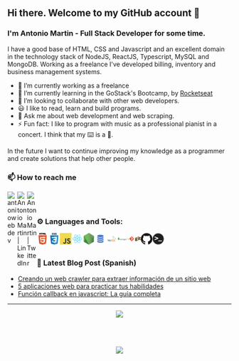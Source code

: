 ## Hi there. Welcome to my GitHub account 👋

### I'm Antonio Martin - Full Stack Developer for some time.

I have a good base of HTML, CSS and Javascript and an excellent domain in the technology stack of NodeJS, ReactJS, Typescript, MySQL and MongoDB. Working as a freelance I've developed billing, inventory and business management systems.

- 🔭 I’m currently working as a freelance
- 🌱 I’m currently learning in the GoStack's Bootcamp, by [Rocketseat](https://rocketseat.com.br/)
- 👯 I’m looking to collaborate with other web developers.
- 😃 I like to read, learn and build programs.
- 💬 Ask me about web development and web scraping.
- ⚡ Fun fact: I like to program with music as a professional pianist in a concert. I think that my ⌨️ is a 🎹.

In the future I want to continue improving my knowledge as a programmer and create solutions that help other people.

### 📫 How to reach me

[<img align="left" alt="antoniowebdev" width="22px" src="https://antonioweb.dev/images/image-og.png" />](https://antonioweb.dev/)

[<img align="left" alt="Antonio Martin | LinkedIn" width="22px" src="https://cdn.jsdelivr.net/npm/simple-icons@v3/icons/linkedin.svg" />](https://www.linkedin.com/in/antoniowebdev/)

[<img align="left" alt="Antonio Martin | Twitter" width="22px" src="https://cdn.jsdelivr.net/npm/simple-icons@v3/icons/twitter.svg" />](https://twitter.com/antoniowebdev)

<br />
<br />

### ⚙️ Languages and Tools:

<img align="left" alt="HTML5" width="26px" src="https://raw.githubusercontent.com/github/explore/80688e429a7d4ef2fca1e82350fe8e3517d3494d/topics/html/html.png" />

<img align="left" alt="CSS3" width="26px" src="https://raw.githubusercontent.com/github/explore/80688e429a7d4ef2fca1e82350fe8e3517d3494d/topics/css/css.png" />

<img align="left" alt="JavaScript" width="26px" src="https://raw.githubusercontent.com/github/explore/80688e429a7d4ef2fca1e82350fe8e3517d3494d/topics/javascript/javascript.png" />

<img align="left" alt="React" width="26px" src="https://raw.githubusercontent.com/github/explore/80688e429a7d4ef2fca1e82350fe8e3517d3494d/topics/react/react.png" />

<img align="left" alt="Node.js" width="26px" src="https://raw.githubusercontent.com/github/explore/80688e429a7d4ef2fca1e82350fe8e3517d3494d/topics/nodejs/nodejs.png" />

<img align="left" alt="SQL" width="26px" src="https://raw.githubusercontent.com/github/explore/80688e429a7d4ef2fca1e82350fe8e3517d3494d/topics/sql/sql.png" />

<img align="left" alt="MySQL" width="26px" src="https://raw.githubusercontent.com/github/explore/80688e429a7d4ef2fca1e82350fe8e3517d3494d/topics/mysql/mysql.png" />

<img align="left" alt="MongoDB" width="26px" src="https://raw.githubusercontent.com/github/explore/80688e429a7d4ef2fca1e82350fe8e3517d3494d/topics/mongodb/mongodb.png" />

<img align="left" alt="Git" width="26px" src="https://raw.githubusercontent.com/github/explore/80688e429a7d4ef2fca1e82350fe8e3517d3494d/topics/git/git.png" />

<img align="left" alt="GitHub" width="26px" src="https://raw.githubusercontent.com/github/explore/78df643247d429f6cc873026c0622819ad797942/topics/github/github.png" />

<img align="left" alt="Terminal" width="26px" src="https://raw.githubusercontent.com/github/explore/80688e429a7d4ef2fca1e82350fe8e3517d3494d/topics/terminal/terminal.png" />

<br /><br />

### 📘 Latest Blog Post (Spanish)
- [Creando un web crawler para extraer información de un sitio web](https://antonioweb.dev/articulo/creando-un-web-crawler-para-extraer-informacion-de-un-sitio-web)
- [5 aplicaciones web para practicar tus habilidades](https://antonioweb.dev/articulo/aplicaciones-web-para-practicar-tus-habilidades)
- [Función callback en javascript: La guía completa](https://antonioweb.dev/articulo/funcion-callback-javascript-guia-completa)


---

<p style="text-align: center;">
<img src="https://github-readme-stats.vercel.app/api?username=antoniowd&show_icons=true&count_private=true">
</p>

<br />
<br />

<p style="text-align: center;">
<img src="https://github-readme-stats.vercel.app/api/top-langs/?username=antoniowd&hide=vue">
</p>